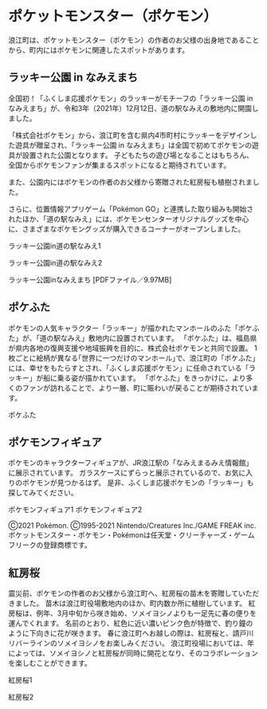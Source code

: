 # ポケットモンスター（ポケモン）

浪江町は、ポケットモンスター（ポケモン）の作者のお父様の出身地であることから、町内にはポケモンに関連したスポットがあります。

## ラッキー公園 in なみえまち

全国初！「ふくしま応援ポケモン」のラッキーがモチーフの「ラッキー公園 in なみえまち」が、令和3年（2021年）12月12日、道の駅なみえの敷地内に開園しました。

「株式会社ポケモン」から、浪江町を含む県内4市町村にラッキーをデザインした遊具が贈呈され、「ラッキー公園 in なみえまち」は全国で初めてポケモンの遊具が設置された公園となります。
子どもたちの遊び場となることはもちろん、全国からポケモンファンが集まるスポットになると期待されています。

また、公園内にはポケモンの作者のお父様から寄贈された紅房桜も植樹されました。

さらに、位置情報アプリゲーム「Pokémon GO」と連携した取り組みも開始されたほか、「道の駅なみえ」には、ポケモンセンターオリジナルグッズを中心に、さまざまなポケモングッズが購入できるコーナーがオープンしました。

ラッキー公園in道の駅なみえ1

ラッキー公園in道の駅なみえ2

ラッキー公園inなみえまち [PDFファイル／9.97MB]

## ポケふた

ポケモンの人気キャラクター「ラッキー」が描かれたマンホールのふた「ポケふた」が、「道の駅なみえ」敷地内に設置されています。
「ポケふた」は、福島県が県内各地の復興支援や地域振興を目的に、株式会社ポケモンと共同で設置。
1枚ごとに絵柄が異なる｢世界に一つだけのマンホール｣で、浪江町の「ポケふた」には、幸せをもたらすとされ、「ふくしま応援ポケモン」に任命されている「ラッキー」が船に乗る姿が描かれています。
「ポケふた」をきっかけに、より多くのファンが訪れることで、より一層、町に賑わいが戻ることが期待されています。

ポケふた

## ポケモンフィギュア

ポケモンのキャラクターフィギュアが、JR浪江駅の「なみえまるみえ情報館」に展示されています。
ガラスケースにずらっと展示されているので、お気に入りのポケモンが見つかるはず。
是非、ふくしま応援ポケモンの「ラッキー」も探してみてください。

ポケモンフィギュア1 ポケモンフィギュア2

Ⓒ2021 Pokémon. Ⓒ1995-2021 Nintendo/Creatures Inc./GAME FREAK inc.
ポケットモンスター・ポケモン・Pokémonは任天堂・クリーチャーズ・ゲームフリークの登録商標です。

## 紅房桜

震災前、ポケモンの作者のお父様から浪江町へ、紅房桜の苗木を寄贈していただきました。
苗木は浪江町役場敷地内のほか、町内数か所に植樹しています。
紅房桜は、例年、3月中旬から咲き始め、ソメイヨシノよりも一足先に春の便りを運んでくれます。
名前のとおり、紅色に近い濃いピンク色が特徴で、釣り鐘のように下向きに花が咲きます。
春に浪江町へお越しの際は、紅房桜と、請戸川リバーラインのソメイヨシノをお楽しみください。
浪江町役場においては、年によっては、ソメイヨシノと紅房桜が同時に開花となり、そのコラボレーションを楽しむことができます。

紅房桜1

紅房桜2
